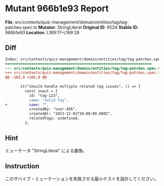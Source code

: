 # Mutant 966b1e93 Report

**File**: src/contexts/quiz-management/domain/entities/tag/tag-patches.spec.ts
**Mutator**: StringLiteral
**Original ID**: 6524
**Stable ID**: 966b1e93
**Location**: L169:17–L169:28

## Diff

```diff
Index: src/contexts/quiz-management/domain/entities/tag/tag-patches.spec.ts
===================================================================
--- src/contexts/quiz-management/domain/entities/tag/tag-patches.spec.ts	original
+++ src/contexts/quiz-management/domain/entities/tag/tag-patches.spec.ts	mutated #6524
@@ -165,9 +165,9 @@
 
       it("should handle multiple related tag issues", () => {
         const input = {
           id: "tag-123",
-          name: "Valid Tag",
+          name: "",
           createdBy: "user-456",
           createdAt: "2023-12-01T10:00:00.000Z",
           relatedTags: undefined,
         };
```

## Hint

ミューテータ "StringLiteral" による置換。

## Instruction

このサバイブ・ミューテーションを失敗させる最小テストを設計してください。
